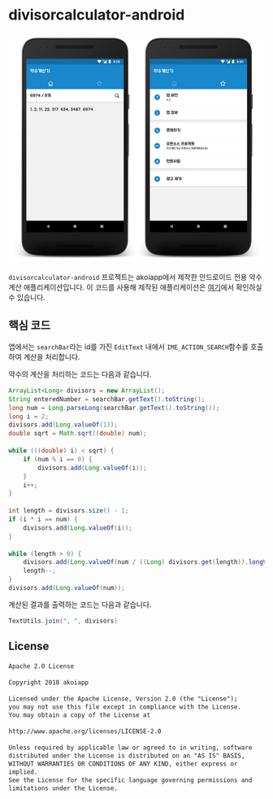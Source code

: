 # divisorcalculator-android
![Screenshot](https://github.com/accko199806/divisorcalculator-android/blob/master/Screenshot.png?raw=true)

`divisorcalculator-android` 프로젝트는 akoiapp에서 제작한 안드로이드 전용 약수 계산 애플리케이션입니다. 이 코드를 사용해 제작된 애플리케이션은 [여기](https://play.google.com/store/apps/details?id=net.accko.divisorcalculator)에서 확인하실 수 있습니다. 

## 핵심 코드
앱에서는 `searchBar`라는 id를 가진 `EditText` 내에서 `IME_ACTION_SEARCH`함수를 호출하여 계산을 처리합니다.

약수의 계산을 처리하는 코드는 다음과 같습니다.
```java
ArrayList<Long> divisors = new ArrayList();
String enteredNumber = searchBar.getText().toString();
long num = Long.parseLong(searchBar.getText().toString());
long i = 2;
divisors.add(Long.valueOf(1));
double sqrt = Math.sqrt((double) num);
    
while (((double) i) < sqrt) {
    if (num % i == 0) {
        divisors.add(Long.valueOf(i));
    }
    i++;
}
    
int length = divisors.size() - 1;
if (i * i == num) {
    divisors.add(Long.valueOf(i));
}
    
while (length > 0) {
    divisors.add(Long.valueOf(num / ((Long) divisors.get(length)).longValue()));
    length--;
}
divisors.add(Long.valueOf(num));
```

계산된 결과를 출력하는 코드는 다음과 같습니다.
```java
TextUtils.join(", ", divisors)
```

## License
```
Apache 2.0 License

Copyright 2018 akoiapp

Licensed under the Apache License, Version 2.0 (the "License");
you may not use this file except in compliance with the License.
You may obtain a copy of the License at

http://www.apache.org/licenses/LICENSE-2.0

Unless required by applicable law or agreed to in writing, software
distributed under the License is distributed on an "AS IS" BASIS,
WITHOUT WARRANTIES OR CONDITIONS OF ANY KIND, either express or implied.
See the License for the specific language governing permissions and
limitations under the License.
```